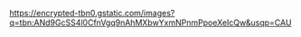 https://encrypted-tbn0.gstatic.com/images?q=tbn:ANd9GcSS4l0CfnVgq9nAhMXbwYxmNPnmPpoeXeIcQw&usqp=CAU
